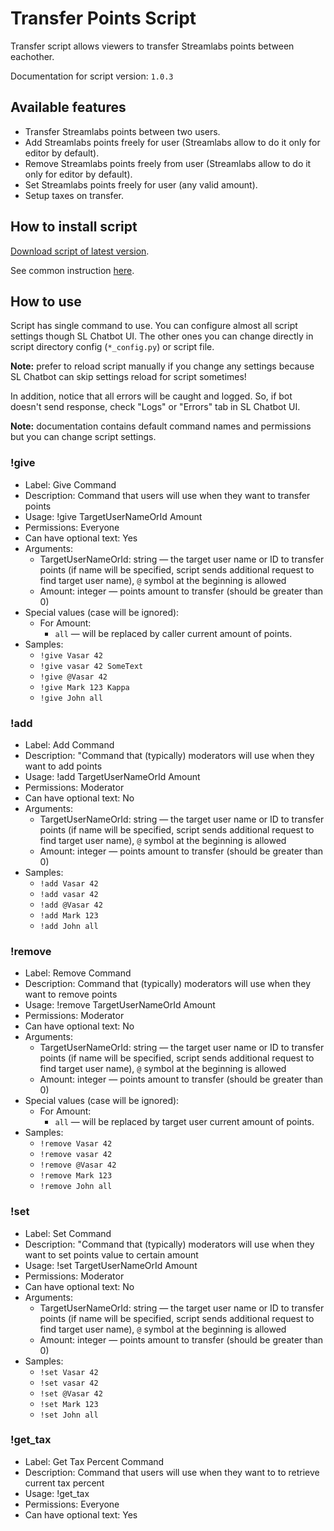 # Transfer Points Script

Transfer script allows viewers to transfer Streamlabs points between eachother.

Documentation for script version: `1.0.3`

## Available features

- Transfer Streamlabs points between two users.
- Add Streamlabs points freely for user (Streamlabs allow to do it only for editor by default).
- Remove Streamlabs points freely from user (Streamlabs allow to do it only for editor by default).
- Set Streamlabs points freely for user (any valid amount).
- Setup taxes on transfer.

## How to install script

[Download script of latest version](https://github.com/Vasar007/Streamlabs-Chatbot-Scripts/raw/main/Releases/Latest%20versions/TransferPoints.zip).

See common instruction [here](../../README.md#how-to-install-any-script).

## How to use

Script has single command to use.
You can configure almost all script settings though SL Chatbot UI.
The other ones you can change directly in script directory config (`*_config.py`) or script file.

**Note:** prefer to reload script manually if you change any settings because SL Chatbot can skip settings reload for script sometimes!

In addition, notice that all errors will be caught and logged.
So, if bot doesn't send response, check "Logs" or "Errors" tab in SL Chatbot UI.

**Note:** documentation contains default command names and permissions but you can change script settings.

### !give

- Label: Give Command
- Description: Command that users will use when they want to transfer points
- Usage: !give TargetUserNameOrId Amount
- Permissions: Everyone
- Can have optional text: Yes
- Arguments:
  - TargetUserNameOrId: string — the target user name or ID to transfer points (if name will be specified, script sends additional request to find target user name), `@` symbol at the beginning is allowed
  - Amount: integer — points amount to transfer (should be greater than 0)
- Special values (case will be ignored):
  - For Amount:
    - `all` — will be replaced by caller current amount of points.
- Samples:
  - `!give Vasar 42`
  - `!give vasar 42 SomeText`
  - `!give @Vasar 42`
  - `!give Mark 123 Kappa`
  - `!give John all`

### !add

- Label: Add Command
- Description: "Command that (typically) moderators will use when they want to add points
- Usage: !add TargetUserNameOrId Amount
- Permissions: Moderator
- Can have optional text: No
- Arguments:
  - TargetUserNameOrId: string — the target user name or ID to transfer points (if name will be specified, script sends additional request to find target user name), `@` symbol at the beginning is allowed
  - Amount: integer — points amount to transfer (should be greater than 0)
- Samples:
  - `!add Vasar 42`
  - `!add vasar 42`
  - `!add @Vasar 42`
  - `!add Mark 123`
  - `!add John all`

### !remove

- Label: Remove Command
- Description: Command that (typically) moderators will use when they want to remove points
- Usage: !remove TargetUserNameOrId Amount
- Permissions: Moderator
- Can have optional text: No
- Arguments:
  - TargetUserNameOrId: string — the target user name or ID to transfer points (if name will be specified, script sends additional request to find target user name), `@` symbol at the beginning is allowed
  - Amount: integer — points amount to transfer (should be greater than 0)
- Special values (case will be ignored):
  - For Amount:
    - `all` — will be replaced by target user current amount of points.
- Samples:
  - `!remove Vasar 42`
  - `!remove vasar 42`
  - `!remove @Vasar 42`
  - `!remove Mark 123`
  - `!remove John all`

### !set

- Label: Set Command
- Description: "Command that (typically) moderators will use when they want to set points value to certain amount
- Usage: !set TargetUserNameOrId Amount
- Permissions: Moderator
- Can have optional text: No
- Arguments:
  - TargetUserNameOrId: string — the target user name or ID to transfer points (if name will be specified, script sends additional request to find target user name), `@` symbol at the beginning is allowed
  - Amount: integer — points amount to transfer (should be greater than 0)
- Samples:
  - `!set Vasar 42`
  - `!set vasar 42`
  - `!set @Vasar 42`
  - `!set Mark 123`
  - `!set John all`

### !get_tax

- Label: Get Tax Percent Command
- Description: Command that users will use when they want to to retrieve current tax percent
- Usage: !get_tax
- Permissions: Everyone
- Can have optional text: Yes
